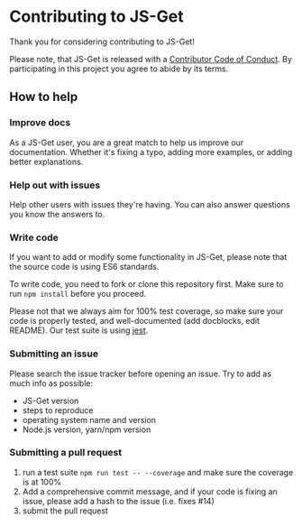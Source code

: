 # Contributing to JS-Get

Thank you for considering contributing to JS-Get!

Please note, that JS-Get is released with a [Contributor Code of Conduct](code-of-conduct.md). By participating in this project you agree to abide by its terms.

## How to help

### Improve docs

As a JS-Get user, you are a great match to help us improve our documentation. Whether it's fixing a typo, adding more examples, or adding better explanations.

### Help out with issues

Help other users with issues they're having. You can also answer questions you know the answers to.

### Write code

If you want to add or modify some functionality in JS-Get, please note that the source code is using ES6 standards.

To write code, you need to fork or clone this repository first. Make sure to run `npm install` before you proceed.

Please not that we always aim for 100% test coverage, so make sure your code is properly tested, and well-documented (add docblocks, edit README). Our test suite is using [jest](https://github.com/facebook/jest).

### Submitting an issue

Please search the issue tracker before opening an issue. Try to add as much info as possible:

- JS-Get version
- steps to reproduce
- operating system name and version
- Node.js version, yarn/npm version

### Submitting a pull request

1. run a test suite `npm run test -- --coverage` and make sure the coverage is at 100%
2. Add a comprehensive commit message, and if your code is fixing an issue, please add a hash to the issue (i.e. fixes #14)
3. submit the pull request

